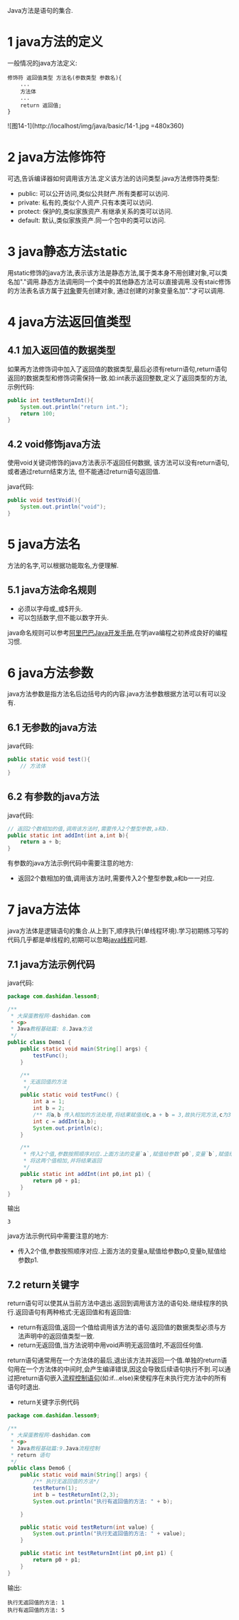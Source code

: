 <div class="jumbotron">
<p>Java方法是语句的集合.</p>
</div>

1 java方法的定义
===

一般情况的java方法定义:
```
修饰符 返回值类型 方法名(参数类型 参数名){
    ...
    方法体
    ...
    return 返回值;
}
```
	
![图14-1](http://localhost/img/java/basic/14-1.jpg =480x360)   

2 java方法修饰符
===

可选,告诉编译器如何调用该方法.定义该方法的访问类型.java方法修饰符类型:
  
- public: 可以公开访问,类似公共财产.所有类都可以访问.
- private: 私有的,类似个人资产.只有本类可以访问.   
- protect: 保护的,类似家族资产.有继承关系的类可以访问.
- default: 默认,类似家族资产.同一个包中的类可以访问.

3 java静态方法static
===

用static修饰的java方法,表示该方法是静态方法,属于类本身不用创建对象,可以类名加"."调用.静态方法调用同一个类中的其他静态方法可以直接调用.没有staic修饰的方法表名该方属于[对象](http://dashidan.com/article/java/basic/13.html)要先创建对象, 通过创建的对象变量名加"."才可以调用.

4 java方法返回值类型
===

4.1 加入返回值的数据类型
---

如果再方法修饰词中加入了返回值的数据类型,最后必须有return语句,return语句返回的数据类型和修饰词需保持一致.如:int表示返回整数,定义了返回类型的方法,示例代码:

```java
public int testReturnInt(){
	System.out.println("return int.");
	return 100;	
}
```

4.2 void修饰java方法
---

使用void关键词修饰的java方法表示不返回任何数据, 该方法可以没有return语句,或者通过return结束方法, 但不能通过return语句返回值.

java代码:
```java
public void testVoid(){
	System.out.println("void");
}
```

5 java方法名
===

方法的名字,可以根据功能取名,方便理解.

5.1 java方法命名规则
---
- 必须以字母或_或$开头.
- 可以包括数字,但不能以数字开头.

java命名规则可以参考[阿里巴巴Java开发手册](http://dashidan.com/article/java/addenda/5.html),在学java编程之初养成良好的编程习惯.


6 java方法参数
===

java方法参数是指方法名后边括号内的内容.java方法参数根据方法可以有可以没有.

6.1 无参数的java方法
---
java代码:
```java
public static void test(){
	// 方法体
}
```
6.2 有参数的java方法
---
java代码:
```java
// 返回2个数相加的值,调用该方法时,需要传入2个整型参数,a和b.
public static int addInt(int a,int b){
	return a + b;
}
```


有参数的java方法示例代码中需要注意的地方:

- 返回2个数相加的值,调用该方法时,需要传入2个整型参数,a和b一一对应.

7 java方法体
===

java方法体是逻辑语句的集合.从上到下,顺序执行(单线程环境).学习初期练习写的代码几乎都是单线程的,初期可以忽略[java线程](http://dashidan.com/article/java/basic/19.html)问题.

7.1 java方法示例代码
---
java代码:
```java
package com.dashidan.lesson8;

/**
 * 大屎蛋教程网-dashidan.com
 * <p>
 * Java教程基础篇: 8.Java方法
 */
public class Demo1 {
    public static void main(String[] args) {
        testFunc();
    }

    /**
     * 无返回值的方法
     */
    public static void testFunc() {
        int a = 1;
        int b = 2;
        /** 将a,b 传入相加的方法处理,将结果赋值给c,a + b = 3,故执行完方法,c为3.*/
        int c = addInt(a,b);
        System.out.println(c);
    }

    /**
     * 传入2个值,参数按照顺序对应.上面方法的变量`a`,赋值给参数`p0`,变量`b`,赋值给参数`p1`.
     * 将这两个值相加,并将结果返回
     */
    public static int addInt(int p0,int p1) {
        return p0 + p1;
    }
}

```
输出
```
3
```

java方法示例代码中需要注意的地方:

- 传入2个值,参数按照顺序对应.上面方法的变量a,赋值给参数p0,变量b,赋值给参数p1.

7.2 return关键字
---

return语句可以使其从当前方法中退出.返回到调用该方法的语句处.继续程序的执行.返回语句有两种格式:无返回值和有返回值:
- return有返回值,返回一个值给调用该方法的语句.返回值的数据类型必须与方法声明中的返回值类型一致.
- return无返回值,当方法说明中用void声明无返回值时,不返回任何值.

return语句通常用在一个方法体的最后,退出该方法并返回一个值.单独的return语句用在一个方法体的中间时,会产生编译错误,因这会导致后续语句执行不到.可以通过把return语句嵌入[流程控制语句](http://dashidan.com/article/java/basic/9.html#1)(如:if…else)来使程序在未执行完方法中的所有语句时退出.

- return关键字示例代码

```java
package com.dashidan.lesson9;

/**
 * 大屎蛋教程网-dashidan.com
 * <p>
 * Java教程基础篇:9.Java流程控制
 * return 语句
 */
public class Demo6 {
    public static void main(String[] args) {
        /** 执行无返回值的方法*/
        testReturn(1);
        int b = testReturnInt(2,3);
        System.out.println("执行有返回值的方法: " + b);

    }

    public static void testReturn(int value) {
        System.out.println("执行无返回值的方法: " + value);
    }

    public static int testReturnInt(int p0,int p1) {
        return p0 + p1;
    }
}

```
输出:
```
执行无返回值的方法: 1
执行有返回值的方法: 5
```